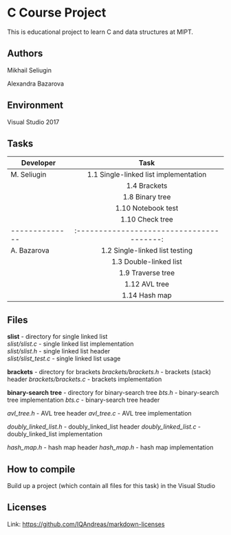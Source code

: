# C Course Project

This is educational project to learn C and data structures at MIPT.

## Authors

Mikhail Seliugin

Alexandra Bazarova

## Environment

Visual Studio 2017

## Tasks

| Developer      | Task                                    |
| -------------- |:---------------------------------------:|
| M. Seliugin    | 1.1 Single-linked list implementation 
|                | 1.4 Brackets                            |
|                | 1.8 Binary tree                         |
|                | 1.10 Notebook test                      |
|                | 1.10 Check tree                         |
| -------------- |:---------------------------------------:|
| A. Bazarova    | 1.2 Single-linked list testing          |
|                | 1.3 Double-linked list                  |
|                | 1.9 Traverse tree                       |
|                | 1.12 AVL tree                           |
|                | 1.14 Hash map                           |



## Files

**slist** - directory for single linked list  
*slist/slist.c* - single linked list implementation  
*slist/slist.h* - single linked list header  
*slist/slist_test.c* - single linked list usage

**brackets** - directory for brackets
*brackets/brackets.h* - brackets (stack) header
*brackets/brackets.с* - brackets implementation

**binary-search tree** -  directory for binary-search tree
*bts.h* - binary-search tree implementation
*bts.c* - binary-search tree header

*avl_tree.h* - AVL tree header
*avl_tree.c* - AVL tree implementation

*doubly_linked_list.h* - doubly_linked_list header
*doubly_linked_list.c* - doubly_linked_list implementation

*hash_map.h* - hash map header
*hash_map.h* - hash map implementation

## How to compile

Build up a project (which contain all files for this task)  in the Visual Studio

## Licenses

Link: https://github.com/IQAndreas/markdown-licenses
